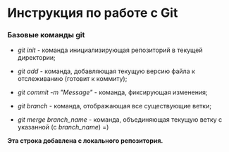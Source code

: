 # Инструкция по работе с Git

### Базовые команды git

* *git init* - команда инициализирующая репозиторий в текущей директории;

* *git add* - команда, добавляющая текущую версию файла к отслеживанию (готовит к коммиту);

* *git commit -m "Message"* - команда, фиксирующая изменения; 

* *git branch* - команда,  отображающая все существующие ветки;


* *git merge branch_name* - команда, объединяющая текущую ветку с указанной (с *branch_name*) =)

**Эта строка добавлена с локального репозитория.**